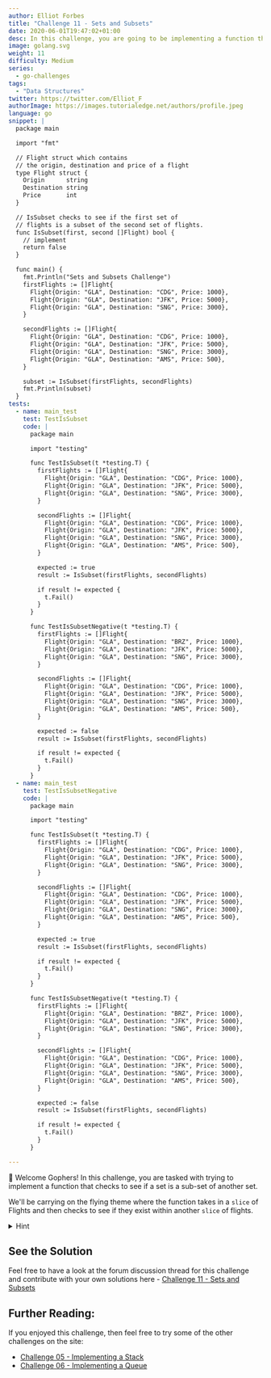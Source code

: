 ```yaml
---
author: Elliot Forbes
title: "Challenge 11 - Sets and Subsets"
date: 2020-06-01T19:47:02+01:00
desc: In this challenge, you are going to be implementing a function that checks to see if a set is a sub-set.
image: golang.svg
weight: 11
difficulty: Medium
series:
  - go-challenges
tags:
  - "Data Structures"
twitter: https://twitter.com/Elliot_F
authorImage: https://images.tutorialedge.net/authors/profile.jpeg
language: go
snippet: |
  package main

  import "fmt"

  // Flight struct which contains
  // the origin, destination and price of a flight
  type Flight struct {
    Origin      string
    Destination string
    Price       int
  }

  // IsSubset checks to see if the first set of
  // flights is a subset of the second set of flights.
  func IsSubset(first, second []Flight) bool {
    // implement
    return false
  }

  func main() {
    fmt.Println("Sets and Subsets Challenge")
    firstFlights := []Flight{
      Flight{Origin: "GLA", Destination: "CDG", Price: 1000},
      Flight{Origin: "GLA", Destination: "JFK", Price: 5000},
      Flight{Origin: "GLA", Destination: "SNG", Price: 3000},
    }

    secondFlights := []Flight{
      Flight{Origin: "GLA", Destination: "CDG", Price: 1000},
      Flight{Origin: "GLA", Destination: "JFK", Price: 5000},
      Flight{Origin: "GLA", Destination: "SNG", Price: 3000},
      Flight{Origin: "GLA", Destination: "AMS", Price: 500},
    }

    subset := IsSubset(firstFlights, secondFlights)
    fmt.Println(subset)
  }
tests: 
  - name: main_test
    test: TestIsSubset
    code: |
      package main

      import "testing"

      func TestIsSubset(t *testing.T) {
        firstFlights := []Flight{
          Flight{Origin: "GLA", Destination: "CDG", Price: 1000},
          Flight{Origin: "GLA", Destination: "JFK", Price: 5000},
          Flight{Origin: "GLA", Destination: "SNG", Price: 3000},
        }

        secondFlights := []Flight{
          Flight{Origin: "GLA", Destination: "CDG", Price: 1000},
          Flight{Origin: "GLA", Destination: "JFK", Price: 5000},
          Flight{Origin: "GLA", Destination: "SNG", Price: 3000},
          Flight{Origin: "GLA", Destination: "AMS", Price: 500},
        }

        expected := true
        result := IsSubset(firstFlights, secondFlights)

        if result != expected {
          t.Fail()
        }
      }

      func TestIsSubsetNegative(t *testing.T) {
        firstFlights := []Flight{
          Flight{Origin: "GLA", Destination: "BRZ", Price: 1000},
          Flight{Origin: "GLA", Destination: "JFK", Price: 5000},
          Flight{Origin: "GLA", Destination: "SNG", Price: 3000},
        }

        secondFlights := []Flight{
          Flight{Origin: "GLA", Destination: "CDG", Price: 1000},
          Flight{Origin: "GLA", Destination: "JFK", Price: 5000},
          Flight{Origin: "GLA", Destination: "SNG", Price: 3000},
          Flight{Origin: "GLA", Destination: "AMS", Price: 500},
        }

        expected := false
        result := IsSubset(firstFlights, secondFlights)

        if result != expected {
          t.Fail()
        }
      }
  - name: main_test
    test: TestIsSubsetNegative
    code: |
      package main

      import "testing"

      func TestIsSubset(t *testing.T) {
        firstFlights := []Flight{
          Flight{Origin: "GLA", Destination: "CDG", Price: 1000},
          Flight{Origin: "GLA", Destination: "JFK", Price: 5000},
          Flight{Origin: "GLA", Destination: "SNG", Price: 3000},
        }

        secondFlights := []Flight{
          Flight{Origin: "GLA", Destination: "CDG", Price: 1000},
          Flight{Origin: "GLA", Destination: "JFK", Price: 5000},
          Flight{Origin: "GLA", Destination: "SNG", Price: 3000},
          Flight{Origin: "GLA", Destination: "AMS", Price: 500},
        }

        expected := true
        result := IsSubset(firstFlights, secondFlights)

        if result != expected {
          t.Fail()
        }
      }

      func TestIsSubsetNegative(t *testing.T) {
        firstFlights := []Flight{
          Flight{Origin: "GLA", Destination: "BRZ", Price: 1000},
          Flight{Origin: "GLA", Destination: "JFK", Price: 5000},
          Flight{Origin: "GLA", Destination: "SNG", Price: 3000},
        }

        secondFlights := []Flight{
          Flight{Origin: "GLA", Destination: "CDG", Price: 1000},
          Flight{Origin: "GLA", Destination: "JFK", Price: 5000},
          Flight{Origin: "GLA", Destination: "SNG", Price: 3000},
          Flight{Origin: "GLA", Destination: "AMS", Price: 500},
        }

        expected := false
        result := IsSubset(firstFlights, secondFlights)

        if result != expected {
          t.Fail()
        }
      }

---
```


👋 Welcome Gophers! In this challenge, you are tasked with trying to implement a function that checks to see if a set is a sub-set of another set.

We'll be carrying on the flying theme where the function takes in a `slice` of Flights and then checks to see if they exist within another `slice` of flights.

<details><summary>Hint</summary>

There are a number of ways to solve this. You may be able to use the `reflect` package or you may be able to serialize each flight and create a hash of them which you can store in a hash.
</details>

## See the Solution

Feel free to have a look at the forum discussion thread for this challenge and contribute with your own solutions here - [Challenge 11 - Sets and Subsets](https://discuss.tutorialedge.net/t/challenge-11-sets-and-subsets/30) 

## Further Reading:

If you enjoyed this challenge, then feel free to try some of the other challenges on the site:

* [Challenge 05 - Implementing a Stack](/challenges/go/implementing-a-stack/)
* [Challenge 06 - Implementing a Queue](/challenges/go/implementing-a-queue/)